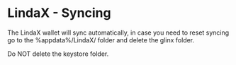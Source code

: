 # LindaX - Syncing
The LindaX wallet will sync automatically, in case you need to reset syncing go to the %appdata%/LindaX/ folder and delete the glinx folder.

Do NOT delete the keystore folder.
